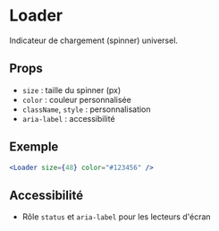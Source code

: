 # Loader

Indicateur de chargement (spinner) universel.

## Props
- `size` : taille du spinner (px)
- `color` : couleur personnalisée
- `className`, `style` : personnalisation
- `aria-label` : accessibilité

## Exemple
```jsx
<Loader size={48} color="#123456" />
```

## Accessibilité
- Rôle `status` et `aria-label` pour les lecteurs d'écran 